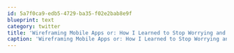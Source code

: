 ```yaml
---
id: 5a7f0ca9-edb5-4729-ba35-f02e2bab8e9f
blueprint: text
category: twitter
title: 'Wireframing Mobile Apps or: How I Learned to Stop Worrying and Love Index Cards (27 points) pulse.me/s/6s0pj'
caption: 'Wireframing Mobile Apps or: How I Learned to Stop Worrying and Love Index Cards (27 points) <a href="http://pulse.me/s/6s0pj" title="http://pulse.me/s/6s0pj" class="link link_untco">pulse.me/s/6s0pj</a>'
---
```

